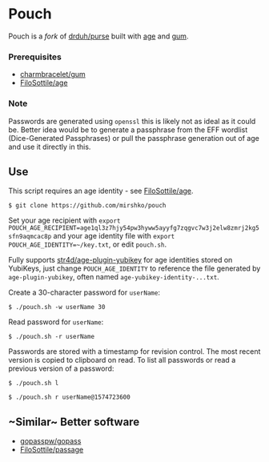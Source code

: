 # Pouch

Pouch is a _fork_ of [drduh/purse](https://github.com/drduh/Purse) built with [age](https://github.com/FiloSottile/age) and [gum](https://github.com/charmbracelet/gum).

### Prerequisites

- [charmbracelet/gum](https://github.com/charmbracelet/gum)
- [FiloSottile/age](https://github.com/FiloSottile/age)

### Note

Passwords are generated using `openssl` this is likely not as ideal as it could be. Better idea would be to generate a passphrase from the EFF wordlist (Dice-Generated Passphrases) or pull the passphrase generation out of age and use it directly in this.

## Use

This script requires an age identity - see [FiloSottile/age](https://github.com/FiloSottile/age).

```console
$ git clone https://github.com/mirshko/pouch
```

Set your age recipient with `export POUCH_AGE_RECIPIENT=age1ql3z7hjy54pw3hyww5ayyfg7zqgvc7w3j2elw8zmrj2kg5sfn9aqmcac8p` and your age identity file with `export POUCH_AGE_IDENTITY=~/key.txt`, or edit `pouch.sh`.

Fully supports [str4d/age-plugin-yubikey](https://github.com/str4d/age-plugin-yubikey) for age identities stored on YubiKeys, just change `POUCH_AGE_IDENTITY` to reference the file generated by `age-plugin-yubikey`, often named `age-yubikey-identity-...txt`.

Create a 30-character password for `userName`:

```console
$ ./pouch.sh -w userName 30
```

Read password for `userName`:

```console
$ ./pouch.sh -r userName
```

Passwords are stored with a timestamp for revision control. The most recent version is copied to clipboard on read. To list all passwords or read a previous version of a password:

```console
$ ./pouch.sh l

$ ./pouch.sh r userName@1574723600
```

## ~Similar~ Better software

- [gopasspw/gopass](https://github.com/gopasspw/gopass)
- [FiloSottile/passage](https://github.com/FiloSottile/passage)
